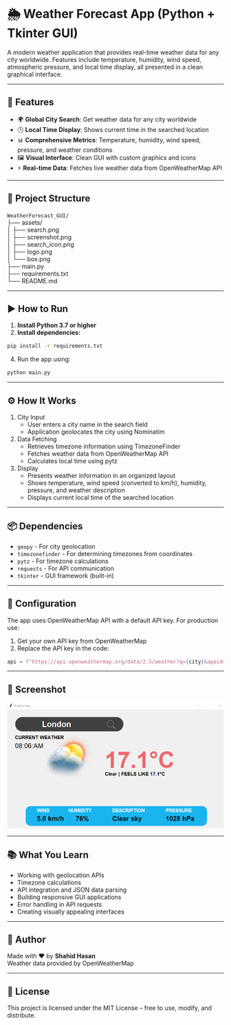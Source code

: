 # 🌦️ Weather Forecast App (Python + Tkinter GUI)

A modern weather application that provides real-time weather data for any city worldwide. Features include temperature, humidity, wind speed, atmospheric pressure, and local time display, all presented in a clean graphical interface.

---

## 📌 Features

- 🌍 **Global City Search**: Get weather data for any city worldwide
- 🕒 **Local Time Display**: Shows current time in the searched location
- 📊 **Comprehensive Metrics**: Temperature, humidity, wind speed, pressure, and weather conditions
- 🖼️ **Visual Interface**: Clean GUI with custom graphics and icons
- ⚡ **Real-time Data**: Fetches live weather data from OpenWeatherMap API

---

## 📂 Project Structure

`WeatherForecast_GUI/`  
├── assets/  
│   ├── search.png  
│   ├── screenshot.png  
│   ├── search_icon.png  
│   ├── logo.png  
│   └── box.png  
├── main.py  
├── requirements.txt  
└── README.md  

---

## ▶️ How to Run

1. **Install Python 3.7 or higher**
2. **Install dependencies:**

```bash
pip install -r requirements.txt
```
4. Run the app using:

```bash
python main.py
```
---

## ⚙️ How It Works

1. City Input
    - User enters a city name in the search field
    - Application geolocates the city using Nominatim
2. Data Fetching
    - Retrieves timezone information using TimezoneFinder
    - Fetches weather data from OpenWeatherMap API
    - Calculates local time using pytz
3. Display
    - Presents weather information in an organized layout
    - Shows temperature, wind speed (converted to km/h), humidity, pressure, and weather description
    - Displays current local time of the searched location

---

## 📦 Dependencies

- `geopy` - For city geolocation
- `timezonefinder` - For determining timezones from coordinates
- `pytz` - For timezone calculations
- `requests` - For API communication
- `tkinter` - GUI framework (built-in)

---

## 🔧 Configuration

The app uses OpenWeatherMap API with a default API key. For production use:
1. Get your own API key from OpenWeatherMap
2. Replace the API key in the code:
```python
api = f"https://api.openweathermap.org/data/2.5/weather?q={city}&appid=YOUR_API_KEY&units=metric"
```

---
## 📸 Screenshot
![WeatherForecast_GUI](assets/screenshot.png)

---

## 📚 What You Learn

- Working with geolocation APIs
- Timezone calculations
- API integration and JSON data parsing
- Building responsive GUI applications
- Error handling in API requests
- Creating visually appealing interfaces

---

## 👤 Author

Made with ❤️ by **Shahid Hasan**  
Weather data provided by OpenWeatherMap

---

## 📄 License

This project is licensed under the MIT License – free to use, modify, and distribute.